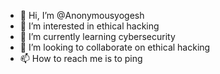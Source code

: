 - 👋 Hi, I’m @Anonymousyogesh
- 👀 I’m interested in ethical hacking
- 🌱 I’m currently learning cybersecurity
- 💞️ I’m looking to collaborate on ethical hacking
- 📫 How to reach me is to ping 

<!---
Anonymousyogesh/Anonymousyogesh is a ✨ special ✨ repository because its `README.md` (this file) appears on your GitHub profile.
You can click the Preview link to take a look at your changes.
--->
